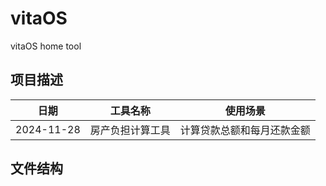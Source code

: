 # vitaOS

vitaOS home tool

## 项目描述

| 日期       | 工具名称       | 使用场景           |
| ---------- | -------------- | ------------------ |
| 2024-11-28 | 房产负担计算工具 | 计算贷款总额和每月还款金额 |

## 文件结构
